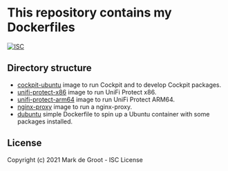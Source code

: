 # This repository contains my Dockerfiles

[![ISC](https://img.shields.io/badge/License-ISC-blue.svg?style=flat-square)](https://en.wikipedia.org/wiki/ISC_license)

## Directory structure

- [cockpit-ubuntu](./cockpit-ubuntu) image to run Cockpit and to develop Cockpit packages.
- [unifi-protect-x86](https://github.com/markdegrootnl/unifi-protect-x86) image to run UniFi Protect x86.
- [unifi-protect-arm64](https://github.com/markdegrootnl/unifi-protect-arm64) image to run UniFi Protect ARM64.
- [nginx-proxy](./nginx-proxy) image to run a nginx-proxy.
- [dubuntu](./dubuntu) simple Dockerfile to spin up a Ubuntu container with some packages installed.

## License

Copyright (c) 2021 Mark de Groot - ISC License
